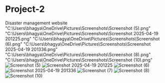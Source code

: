 # Project-2
Disaster management website
"C:\Users\bhagya\OneDrive\Pictures\Screenshots\Screenshot (5).png"
"C:\Users\bhagya\OneDrive\Pictures\Screenshots\Screenshot 2025-04-19 201225.png" 
"C:\Users\bhagya\OneDrive\Pictures\Screenshots\Screenshot (6).png" 
"C:\Users\bhagya\OneDrive\Pictures\Screenshots\Screenshot 2025-04-19 201336.png"
"C:\Users\bhagya\OneDrive\Pictures\Screenshots\Screenshot (8).png"
"C:\Users\bhagya\OneDrive\Pictures\Screenshots\Screenshot (10).png"
![Screenshot (5)](https://github.com/user-attachments/assets/7ba1e90c-289e-4068-b5fc-8f2e34a8e557) 
![Screenshot 2025-04-19 201225](https://github.com/user-attachments/assets/9b926cfc-03ef-4885-98ba-73da180ea790)
![Screenshot (6)](https://github.com/user-attachments/assets/207ee300-f92e-4b30-9bac-b4a33b9bda98) 
![Screenshot 2025-04-19 201336](https://github.com/user-attachments/assets/4f1121f8-f5ec-478d-a0a3-b773e338a6e8)
![Screenshot (7)](https://github.com/user-attachments/assets/3c064674-361f-4301-8c09-3768eb2cf81f)
![Screenshot (8)](https://github.com/user-attachments/assets/396c0958-318f-485f-b596-abff6ebec796) 
![Screenshot (10)](https://github.com/user-attachments/assets/4e6bbb61-fea2-4eaf-9e11-a813babe0872)

